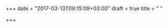+++
date = "2017-03-13T09:15:09+03:00"
draft = true
title = " "

+++

<p><a href="https://github.com/junegunn/fzf"> 
